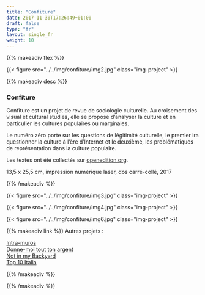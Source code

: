 ```yaml
---
title: "Confiture"
date: 2017-11-30T17:26:49+01:00
draft: false
type: "fr"
layout: single_fr
weight: 10
---
```


{{% makeadiv flex %}}

{{< figure src="../../img/confiture/img2.jpg" class="img-project" >}}

{{% makeadiv desc %}}
### Confiture

Confiture est un projet de revue de sociologie culturelle. Au croisement des visual et cultural studies, elle se propose d’analyser la culture et en particulier les cultures populaires ou marginales.

Le numéro zéro porte sur les questions de légitimité culturelle, le premier ira questionner la culture à l’ère d’Internet et le deuxième, les problématiques de représentation dans la culture populaire.

Les textes ont été collectés sur [openedition.org](http://www.openedition.org/).

13,5 x 25,5 cm, impression numérique laser, dos carré-collé, 2017

{{% /makeadiv %}}

{{< figure src="../../img/confiture/img3.jpg" class="img-project" >}}

{{< figure src="../../img/confiture/img4.jpg" class="img-project" >}}

{{< figure src="../../img/confiture/img6.jpg" class="img-project" >}}

{{% makeadiv link %}}
Autres projets :

[Intra-muros](http://www.carolinesorin.com/fr/intramuros)  
[Donne-moi tout ton argent](http://www.carolinesorin.com/fr/argent)  
[Not in my Backyard](http://www.carolinesorin.com/fr/backyard)  
[Top 10 Italia](http://www.carolinesorin.com/fr/italia)  

{{% /makeadiv %}}

{{% /makeadiv %}}